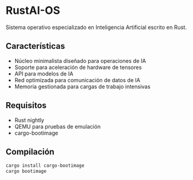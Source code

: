 # RustAI-OS

Sistema operativo especializado en Inteligencia Artificial escrito en Rust.

## Características

- Núcleo minimalista diseñado para operaciones de IA
- Soporte para aceleración de hardware de tensores
- API para modelos de IA
- Red optimizada para comunicación de datos de IA
- Memoria gestionada para cargas de trabajo intensivas

## Requisitos

- Rust nightly
- QEMU para pruebas de emulación
- cargo-bootimage

## Compilación

```bash
cargo install cargo-bootimage
cargo bootimage
